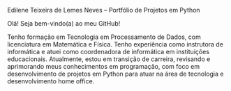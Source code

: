 Edilene Teixeira de Lemes Neves – Portfólio de Projetos em Python

Olá! Seja bem-vindo(a) ao meu GitHub! 

  Tenho formação em Tecnologia em Processamento de Dados, com licenciatura em Matemática e Física. Tenho experiência como instrutora de informática e atuei como coordenadora de informática em instituições educacionais.
   Atualmente, estou em transição de carreira, revisando e aprimorando meus conhecimentos em programação, com foco em desenvolvimento de projetos em Python para atuar na área de tecnologia e desenvolvimento home office.
